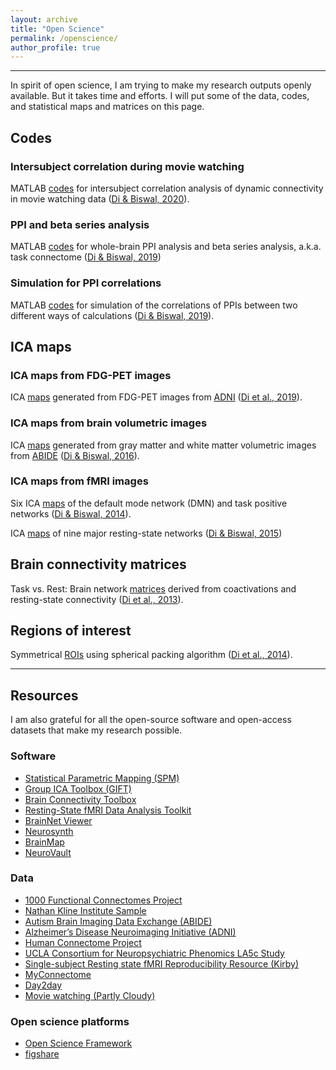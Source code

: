 ```yaml
---
layout: archive
title: "Open Science"
permalink: /openscience/
author_profile: true
---
```


------
In spirit of open science, I am trying to make my research outputs openly available. But it takes time and efforts. I will put some of the data, codes, and statistical maps and matrices on this page. 

## Codes
### Intersubject correlation during movie watching
MATLAB [codes](https://osf.io/qyn7a/) for intersubject correlation analysis of dynamic connectivity in movie watching data ([Di & Biswal, 2020](https://doi.org/10.1016/j.neuroimage.2020.116698)). 

### PPI and beta series analysis
MATLAB [codes](https://osf.io/dka6g/) for whole-brain PPI analysis and beta series analysis, a.k.a. task connectome ([Di & Biswal, 2019](https://doi.org/10.1093/cercor/bhy055))

### Simulation for PPI correlations
MATLAB [codes](https://github.com/dixy0/PPI_correlation_demo) for simulation of the correlations of PPIs between two different ways of calculations ([Di & Biswal, 2019](https://doi.org/10.3389/fnins.2017.00573)).

## ICA maps
### ICA maps from FDG-PET images
ICA [maps](https://osf.io/4a3vt/) generated from FDG-PET images from [ADNI](http://adni.loni.usc.edu/) ([Di et al., 2019](https://doi.org/10.1002/hbm.24728)). 

### ICA maps from brain volumetric images
ICA [maps](https://neurovault.org/collections/973/) generated from gray matter and white matter volumetric images from [ABIDE](http://fcon_1000.projects.nitrc.org/indi/abide/) ([Di & Biswal, 2016](https://doi.org/10.1016/j.bpsc.2015.11.006)).

### ICA maps from fMRI images
Six ICA [maps](https://doi.org/10.6084/m9.figshare.1402207.v1) of the default mode network (DMN) and task positive networks ([Di & Biswal, 2014](https://doi.org/10.7717/peerj.367)). 

ICA [maps](https://doi.org/10.6084/m9.figshare.1402240.v1) of nine major resting-state networks ([Di & Biswal, 2015](https://doi.org/10.1007/s00429-013-0634-3))

## Brain connectivity matrices
Task vs. Rest: Brain network [matrices](https://doi.org/10.6084/m9.figshare.3856098.v2) derived from coactivations and resting-state connectivity ([Di et al., 2013](https://doi.org/10.3389/fnhum.2013.00493)). 

## Regions of interest
Symmetrical [ROIs](https://doi.org/10.6084/m9.figshare.951970.v2) using spherical packing algorithm ([Di et al., 2014](https://doi.org/10.1089/brain.2013.0215)).


------
## Resources
I am also grateful for all the open-source software and open-access datasets that make my research possible.

### Software
* [Statistical Parametric Mapping (SPM)](http://www.fil.ion.ucl.ac.uk/spm/)
* [Group ICA Toolbox (GIFT)](https://trendscenter.org/software/)
* [Brain Connectivity Toolbox](https://sites.google.com/site/bctnet/)
* [Resting-State fMRI Data Analysis Toolkit](http://restfmri.net/forum/)
* [BrainNet Viewer](https://www.nitrc.org/projects/bnv)
* [Neurosynth](http://neurosynth.org/)
* [BrainMap](http://brainmap.org/)
* [NeuroVault](https://neurovault.org/)

### Data
* [1000 Functional Connectomes Project](http://fcon_1000.projects.nitrc.org/fcpClassic/FcpTable.html)
* [Nathan Kline Institute Sample](http://fcon_1000.projects.nitrc.org/indi/enhanced/)
* [Autism Brain Imaging Data Exchange (ABIDE)](http://fcon_1000.projects.nitrc.org/indi/abide/)
* [Alzheimer’s Disease Neuroimaging Initiative (ADNI)](http://adni.loni.usc.edu/)
* [Human Connectome Project](https://www.humanconnectome.org/)
* [UCLA Consortium for Neuropsychiatric Phenomics LA5c Study](https://openneuro.org/datasets/ds000030)
* [Single-subject Resting state fMRI Reproducibility Resource (Kirby)](https://www.nitrc.org/projects/kirbyweekly)
* [MyConnectome](http://myconnectome.org/wp/)
* [Day2day](https://bmcneurosci.biomedcentral.com/articles/10.1186/s12868-017-0383-y)
* [Movie watching (Partly Cloudy)](https://openneuro.org/datasets/ds000228)

### Open science platforms
* [Open Science Framework](https://osf.io/)
* [figshare](https://figshare.com/)
